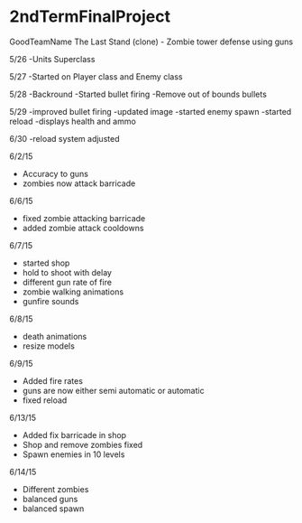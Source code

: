 # 2ndTermFinalProject
GoodTeamName
The Last Stand (clone) - Zombie tower defense using guns





5/26
-Units Superclass

5/27
-Started on Player class and Enemy class

5/28
-Backround
-Started bullet firing
-Remove out of bounds bullets

5/29
-improved bullet firing
-updated image
-started enemy spawn
-started reload
-displays health and ammo

6/30
-reload system adjusted

6/2/15
- Accuracy to guns
- zombies now attack barricade

6/6/15
- fixed zombie attacking barricade
- added zombie attack cooldowns


6/7/15
- started shop
- hold to shoot with delay
- different gun rate of fire
- zombie walking animations
- gunfire sounds

6/8/15
- death animations
- resize models


6/9/15
- Added fire rates
- guns are now either semi automatic or automatic
- fixed reload 

6/13/15
- Added fix barricade in shop
- Shop and remove zombies fixed
- Spawn enemies in 10 levels

6/14/15
- Different zombies
- balanced guns
- balanced spawn
